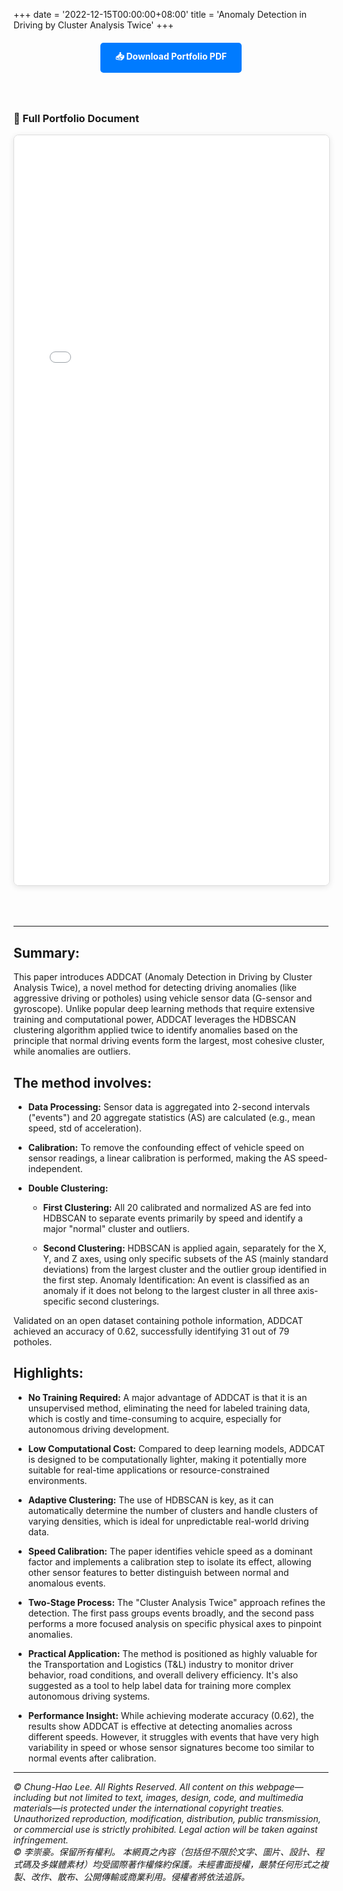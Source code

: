 +++
date = '2022-12-15T00:00:00+08:00'
title = 'Anomaly Detection in Driving by Cluster Analysis Twice'
+++

<div style="text-align: center; margin: 20px 0;">
    <a href="Anomaly Detection in Driving by Cluster Analysis Twice.pdf" download class="download-button" style="display: inline-block; padding: 12px 24px; background-color: #007bff; color: white; text-decoration: none; border-radius: 5px; font-weight: bold; transition: background-color 0.3s;">
        📥 Download Portfolio PDF
    </a>
</div>

<style>
.download-button:hover {
    background-color: #0056b3 !important;
}

.pdf-container {
    width: 100%;
    max-width: 900px;
    margin: 0 auto;
    padding: 20px 0;
}

.pdf-embed {
    width: 100%;
    height: 1200px;
    border: 1px solid #ddd;
    border-radius: 8px;
    box-shadow: 0 2px 10px rgba(0,0,0,0.1);
    margin-bottom: 30px;
}

.pdf-page-image {
    width: 100%;
    margin-bottom: 20px;
    border: 1px solid #e0e0e0;
    border-radius: 8px;
    box-shadow: 0 2px 8px rgba(0,0,0,0.08);
}

@media (max-width: 768px) {
    .pdf-embed {
        height: 600px;
    }
}
</style>

<div class="pdf-container">

### 📄 Full Portfolio Document

<!-- Option 1: Using iframe embed (works if PDF is in static folder) -->
<iframe src="Anomaly Detection in Driving by Cluster Analysis Twice.pdf" class="pdf-embed" type="application/pdf">
    <p>Your browser doesn't support PDF viewing. Please <a href="Anomaly Detection in Driving by Cluster Analysis Twice.pdf">download the PDF</a> to view it.</p>
</iframe>

<!-- Option 2: Using Google Docs Viewer (replace URL with your actual PDF URL) -->
<!--
<iframe src="https://docs.google.com/viewer?url=https://yourwebsite.com/path/to/CHLee_Portfolio.pdf&embedded=true" class="pdf-embed" frameborder="0"></iframe>
-->

<!-- Option 3: Display as images (if you convert PDF pages to images) -->
<!--
### Portfolio Pages

<img src="/images/portfolio/page1.jpg" alt="Portfolio Page 1" class="pdf-page-image" />
<img src="/images/portfolio/page2.jpg" alt="Portfolio Page 2" class="pdf-page-image" />
<img src="/images/portfolio/page3.jpg" alt="Portfolio Page 3" class="pdf-page-image" />
<img src="/images/portfolio/page4.jpg" alt="Portfolio Page 4" class="pdf-page-image" />
<img src="/images/portfolio/page5.jpg" alt="Portfolio Page 5" class="pdf-page-image" />
<img src="/images/portfolio/page6.jpg" alt="Portfolio Page 6" class="pdf-page-image" />
-->

</div>

---

## Summary:

This paper introduces ADDCAT (Anomaly Detection in Driving by Cluster Analysis Twice), a novel method for detecting driving anomalies (like aggressive driving or potholes) using vehicle sensor data (G-sensor and gyroscope). Unlike popular deep learning methods that require extensive training and computational power, ADDCAT leverages the HDBSCAN clustering algorithm applied twice to identify anomalies based on the principle that normal driving events form the largest, most cohesive cluster, while anomalies are outliers.

## The method involves:

* **Data Processing:** Sensor data is aggregated into 2-second intervals ("events") and 20 aggregate statistics (AS) are calculated (e.g., mean speed, std of acceleration).
* **Calibration:** To remove the confounding effect of vehicle speed on sensor readings, a linear calibration is performed, making the AS speed-independent.

* **Double Clustering:**

  * **First Clustering:** All 20 calibrated and normalized AS are fed into HDBSCAN to separate events primarily by speed and identify a major "normal" cluster and outliers.

  * **Second Clustering:** HDBSCAN is applied again, separately for the X, Y, and Z axes, using only specific subsets of the AS (mainly standard deviations) from the largest cluster and the outlier group identified in the first step.
Anomaly Identification: An event is classified as an anomaly if it does not belong to the largest cluster in all three axis-specific second clusterings.

Validated on an open dataset containing pothole information, ADDCAT achieved an accuracy of 0.62, successfully identifying 31 out of 79 potholes.

## Highlights:

* **No Training Required:** A major advantage of ADDCAT is that it is an unsupervised method, eliminating the need for labeled training data, which is costly and time-consuming to acquire, especially for autonomous driving development.

* **Low Computational Cost:** Compared to deep learning models, ADDCAT is designed to be computationally lighter, making it potentially more suitable for real-time applications or resource-constrained environments.

* **Adaptive Clustering:** The use of HDBSCAN is key, as it can automatically determine the number of clusters and handle clusters of varying densities, which is ideal for unpredictable real-world driving data.

* **Speed Calibration:** The paper identifies vehicle speed as a dominant factor and implements a calibration step to isolate its effect, allowing other sensor features to better distinguish between normal and anomalous events.

* **Two-Stage Process:** The "Cluster Analysis Twice" approach refines the detection. The first pass groups events broadly, and the second pass performs a more focused analysis on specific physical axes to pinpoint anomalies.

* **Practical Application:** The method is positioned as highly valuable for the Transportation and Logistics (T&L) industry to monitor driver behavior, road conditions, and overall delivery efficiency. It's also suggested as a tool to help label data for training more complex autonomous driving systems.

* **Performance Insight:** While achieving moderate accuracy (0.62), the results show ADDCAT is effective at detecting anomalies across different speeds. However, it struggles with events that have very high variability in speed or whose sensor signatures become too similar to normal events after calibration.

---
*© Chung-Hao Lee. All Rights Reserved.
All content on this webpage—including but not limited to text, images, design, code, and multimedia materials—is protected under the international copyright treaties. Unauthorized reproduction, modification, distribution, public transmission, or commercial use is strictly prohibited. Legal action will be taken against infringement.* <br>
*© 李崇豪。保留所有權利。
本網頁之內容（包括但不限於文字、圖片、設計、程式碼及多媒體素材）均受國際著作權條約保護。未經書面授權，嚴禁任何形式之複製、改作、散布、公開傳輸或商業利用。侵權者將依法追訴。*
